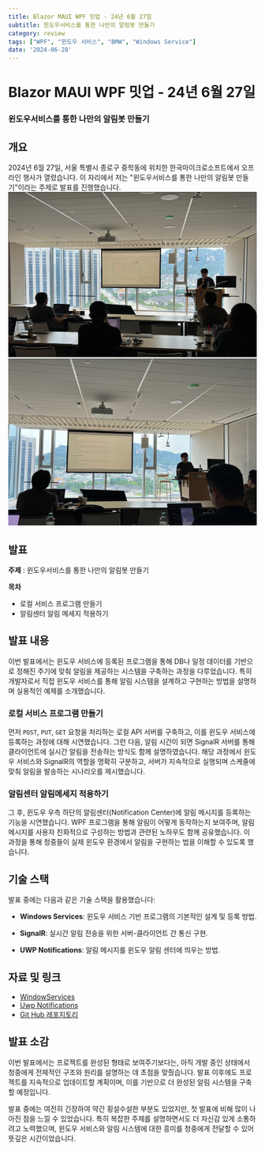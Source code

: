 ```yaml
---
title: Blazor MAUI WPF 밋업 - 24년 6월 27일
subtitle: 윈도우서비스를 통한 나만의 알림봇 만들기
category: review
tags: ["WPF", "윈도우 서비스", "BMW", "Windows Service"]
date: '2024-06-28'
---
```

# Blazor MAUI WPF 밋업 - 24년 6월 27일 
### 윈도우서비스를 통한 나만의 알림봇 만들기
## 개요
2024년 6월 27일, 서울 특별시 종로구 중학동에 위치한 한국마이크로소프트에서 오프라인 행사가 열렸습니다. 이 자리에서 저는 "윈도우서비스를 통한 나만의 알림봇 만들기"이라는 주제로 발표를 진행했습니다.
![alt text](image.png)
![alt text](image-1.png)
## 발표

**주제** : 윈도우서비스를 통한 나만의 알림봇 만들기

**목차**

- 로컬 서비스 프로그램 만들기
- 알림센터 알림 메세지 적용하기

## 발표 내용
이번 발표에서는 윈도우 서비스에 등록된 프로그램을 통해 DB나 일정 데이터를 기반으로 정해진 주기에 맞춰 알림을 제공하는 시스템을 구축하는 과정을 다루었습니다. 특히 개발자로서 직접 윈도우 서비스를 통해 알림 시스템을 설계하고 구현하는 방법을 설명하며 실용적인 예제를 소개했습니다.<br/>

### 로컬 서비스 프로그램 만들기
먼저 `POST`, `PUT`, `GET` 요청을 처리하는 로컬 API 서버를 구축하고, 이를 윈도우 서비스에 등록하는 과정에 대해 시연했습니다. 그런 다음, 알림 시간이 되면 SignalR 서버를 통해 클라이언트에 실시간 알림을 전송하는 방식도 함께 설명하였습니다. 해당 과정에서 윈도우 서비스와 SignalR의 역할을 명확히 구분하고, 서버가 지속적으로 실행되며 스케줄에 맞춰 알림을 발송하는 시나리오를 제시했습니다.

### 알림센터 알림메세지 적용하기
그 후, 윈도우 우측 하단의 알림센터(Notification Center)에 알림 메시지를 등록하는 기능을 시연했습니다. WPF 프로그램을 통해 알림이 어떻게 동작하는지 보여주며, 알림 메시지를 사용자 친화적으로 구성하는 방법과 관련된 노하우도 함께 공유했습니다. 이 과정을 통해 청중들이 실제 윈도우 환경에서 알림을 구현하는 법을 이해할 수 있도록 했습니다.

## 기술 스택
발표 중에는 다음과 같은 기술 스택을 활용했습니다:

- **Windows Services**: 윈도우 서비스 기반 프로그램의 기본적인 설계 및 등록 방법.

- **SignalR**: 실시간 알림 전송을 위한 
서버-클라이언트 간 통신 구현.

- **UWP Notifications**: 알림 메시지를 윈도우 알림 센터에 띄우는 방법.

## 자료 및 링크
- [WindowServices](Microsoft.Extensions.Hosting.WindowsServices)
- [Uwp Notifications](Microsoft.Toolkit.Uwp.Notifications)
- [Git Hub 레포지토리](https://github.com/lukewire129/WpfMeetup_240627)

## 발표 소감
이번 발표에서는 프로젝트를 완성된 형태로 보여주기보다는, 아직 개발 중인 상태에서 청중에게 전체적인 구조와 원리를 설명하는 데 초점을 맞췄습니다. 발표 이후에도 프로젝트를 지속적으로 업데이트할 계획이며, 이를 기반으로 더 완성된 알림 시스템을 구축할 예정입니다.

발표 중에는 여전히 긴장하여 약간 횡설수설한 부분도 있었지만, 첫 발표에 비해 많이 나아진 점을 느낄 수 있었습니다. 특히 복잡한 주제를 설명하면서도 더 자신감 있게 소통하려고 노력했으며, 윈도우 서비스와 알림 시스템에 대한 흥미를 청중에게 전달할 수 있어 뜻깊은 시간이었습니다.